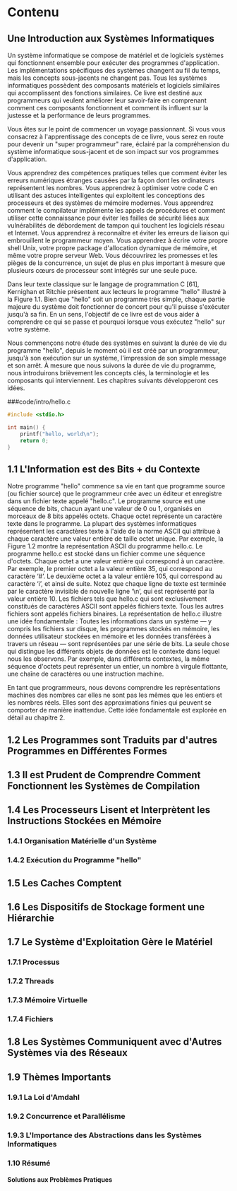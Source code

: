 # Contenu
## Une Introduction aux Systèmes Informatiques
Un système informatique se compose de matériel et de logiciels systèmes qui fonctionnent ensemble pour exécuter des programmes d'application. Les implémentations spécifiques des systèmes changent au fil du temps, mais les concepts sous-jacents ne changent pas. Tous les systèmes informatiques possèdent des composants matériels et logiciels similaires qui accomplissent des fonctions similaires. Ce livre est destiné aux programmeurs qui veulent améliorer leur savoir-faire en comprenant comment ces composants fonctionnent et comment ils influent sur la justesse et la performance de leurs programmes.

Vous êtes sur le point de commencer un voyage passionnant. Si vous vous consacrez à l'apprentissage des concepts de ce livre, vous serez en route pour devenir un "super programmeur" rare, éclairé par la compréhension du système informatique sous-jacent et de son impact sur vos programmes d'application.

Vous apprendrez des compétences pratiques telles que comment éviter les erreurs numériques étranges causées par la façon dont les ordinateurs représentent les nombres. Vous apprendrez à optimiser votre code C en utilisant des astuces intelligentes qui exploitent les conceptions des processeurs et des systèmes de mémoire modernes. Vous apprendrez comment le compilateur implémente les appels de procédures et comment utiliser cette connaissance pour éviter les failles de sécurité liées aux vulnérabilités de débordement de tampon qui touchent les logiciels réseau et Internet. Vous apprendrez à reconnaître et éviter les erreurs de liaison qui embrouillent le programmeur moyen. Vous apprendrez à écrire votre propre shell Unix, votre propre package d'allocation dynamique de mémoire, et même votre propre serveur Web. Vous découvrirez les promesses et les pièges de la concurrence, un sujet de plus en plus important à mesure que plusieurs cœurs de processeur sont intégrés sur une seule puce.

Dans leur texte classique sur le langage de programmation C [61], Kernighan et Ritchie présentent aux lecteurs le programme "hello" illustré à la Figure 1.1. Bien que "hello" soit un programme très simple, chaque partie majeure du système doit fonctionner de concert pour qu'il puisse s'exécuter jusqu'à sa fin. En un sens, l'objectif de ce livre est de vous aider à comprendre ce qui se passe et pourquoi lorsque vous exécutez "hello" sur votre système.

Nous commençons notre étude des systèmes en suivant la durée de vie du programme "hello", depuis le moment où il est créé par un programmeur, jusqu'à son exécution sur un système, l'impression de son simple message et son arrêt. À mesure que nous suivons la durée de vie du programme, nous introduirons brièvement les concepts clés, la terminologie et les composants qui interviennent. Les chapitres suivants développeront ces idées.

###code/intro/hello.c
```c
#include <stdio.h>

int main() {
    printf("hello, world\n");
    return 0;
}

```
## 1.1 L'Information est des Bits + du Contexte
Notre programme "hello" commence sa vie en tant que programme source (ou fichier source) que le programmeur crée avec un éditeur et enregistre dans un fichier texte appelé "hello.c". Le programme source est une séquence de bits, chacun ayant une valeur de 0 ou 1, organisés en morceaux de 8 bits appelés octets. Chaque octet représente un caractère texte dans le programme.
La plupart des systèmes informatiques représentent les caractères texte à l'aide de la norme ASCII qui attribue à chaque caractère une valeur entière de taille octet unique. Par exemple, la Figure 1.2 montre la représentation ASCII du programme hello.c.
Le programme hello.c est stocké dans un fichier comme une séquence d'octets. Chaque octet a une valeur entière qui correspond à un caractère. Par exemple, le premier octet a la valeur entière 35, qui correspond au caractère ‘#’. Le deuxième octet a la valeur entière 105, qui correspond au caractère ‘i’, et ainsi de suite. Notez que chaque ligne de texte est terminée par le caractère invisible de nouvelle ligne ‘\n’, qui est représenté par la valeur entière 10. Les fichiers tels que hello.c qui sont exclusivement constitués de caractères ASCII sont appelés fichiers texte. Tous les autres fichiers sont appelés fichiers binaires.
La représentation de hello.c illustre une idée fondamentale : Toutes les informations dans un système — y compris les fichiers sur disque, les programmes stockés en mémoire, les données utilisateur stockées en mémoire et les données transférées à travers un réseau — sont représentées par une série de bits. La seule chose qui distingue les différents objets de données est le contexte dans lequel nous les observons. Par exemple, dans différents contextes, la même séquence d'octets peut représenter un entier, un nombre à virgule flottante, une chaîne de caractères ou une instruction machine.

En tant que programmeurs, nous devons comprendre les représentations machines des nombres car elles ne sont pas les mêmes que les entiers et les nombres réels. Elles sont des approximations finies qui peuvent se comporter de manière inattendue. Cette idée fondamentale est explorée en détail au chapitre 2.

## 1.2 Les Programmes sont Traduits par d'autres Programmes en Différentes Formes

## 1.3 Il est Prudent de Comprendre Comment Fonctionnent les Systèmes de Compilation
## 1.4 Les Processeurs Lisent et Interprètent les Instructions Stockées en Mémoire
### 1.4.1 Organisation Matérielle d'un Système
### 1.4.2 Exécution du Programme "hello"
## 1.5 Les Caches Comptent
## 1.6 Les Dispositifs de Stockage forment une Hiérarchie
## 1.7 Le Système d'Exploitation Gère le Matériel
### 1.7.1 Processus
### 1.7.2 Threads
### 1.7.3 Mémoire Virtuelle
### 1.7.4 Fichiers
## 1.8 Les Systèmes Communiquent avec d'Autres Systèmes via des Réseaux
## 1.9 Thèmes Importants
### 1.9.1 La Loi d'Amdahl
### 1.9.2 Concurrence et Parallélisme
### 1.9.3 L'Importance des Abstractions dans les Systèmes Informatiques
### 1.10 Résumé
#### Solutions aux Problèmes Pratiques
